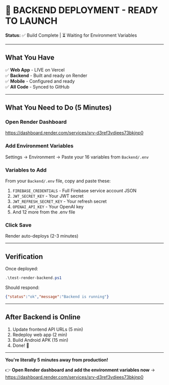 # 🎯 BACKEND DEPLOYMENT - READY TO LAUNCH

**Status:** ✅ Build Complete | ⏳ Waiting for Environment Variables

---

## What You Have

✅ **Web App** - LIVE on Vercel  
✅ **Backend** - Built and ready on Render  
✅ **Mobile** - Configured and ready  
✅ **All Code** - Synced to GitHub  

---

## What You Need to Do (5 Minutes)

### Open Render Dashboard
https://dashboard.render.com/services/srv-d3ref3vdiees73bkjnp0

### Add Environment Variables
Settings → Environment → Paste your 16 variables from `Backend/.env`

### Variables to Add
From your `Backend/.env` file, copy and paste these:

1. `FIREBASE_CREDENTIALS` - Full Firebase service account JSON
2. `JWT_SECRET_KEY` - Your JWT secret
3. `JWT_REFRESH_SECRET_KEY` - Your refresh secret
4. `OPENAI_API_KEY` - Your OpenAI key
5. And 12 more from the .env file

### Click Save
Render auto-deploys (2-3 minutes)

---

## Verification

Once deployed:
```powershell
.\test-render-backend.ps1
```

Should respond:
```json
{"status":"ok","message":"Backend is running"}
```

---

## After Backend is Online

1. Update frontend API URLs (5 min)
2. Redeploy web app (2 min)
3. Build Android APK (15 min)
4. Done! 🎉

---

**You're literally 5 minutes away from production!**

👉 **Open Render dashboard and add the environment variables now** → https://dashboard.render.com/services/srv-d3ref3vdiees73bkjnp0

